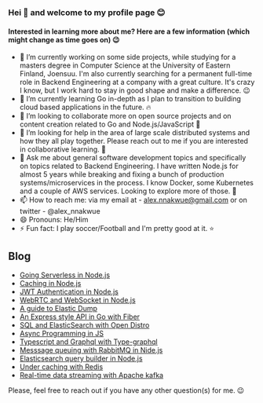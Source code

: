 ### Hei 👋 and welcome to my profile page :blush:

#### Interested in learning more about me? Here are a few information (which might change as time goes on) 😉


- 🔭 I’m currently working on some side projects, while studying for a masters degree in Computer Science at the University of Eastern Finland, Joensuu. I'm also currently searching for a permanent full-time role in Backend Engineering at a company with a great culture. It's crazy I know, but I work hard to stay in good shape and make a difference. :wink:
- 🌱 I’m currently learning Go in-depth as I plan to transition to building cloud based applications in the future. :fire:
- 👯 I’m looking to collaborate more on open source projects and on content creation related to Go and Node.js/JavaScript :eyes:
- 🤔 I’m looking for help in the area of large scale distributed systems and how they all play together. Please reach out to me if you are interested in collaborative learning. :eyes:
- 💬 Ask me about general software development topics and specifically on topics related to Backend Engineering. I have written Node.js for almost 5 years while breaking and fixing a bunch of production systems/microservices in the process. I know Docker, some Kubernetes and a couple of AWS services. Looking to explore more of those. :yellow_heart:
- 📫 How to reach me: via my email at - alex.nnakwue@gmail.com or on twitter -  @alex_nnakwue
- 😄 Pronouns: He/Him
- ⚡ Fun fact: I play soccer/Football and I'm pretty good at it. :star:


## Blog

- [Going Serverless in Node.js](https://blog.logrocket.com/going-serverless-node-js-apps/)
- [Caching in Node.js](https://blog.logrocket.com/caching-node-js-optimizing-app-performance-redis/)
- [JWT Authentication in Node.js](https://blog.logrocket.com/jwt-authentication-from-scratch-vue-js-node-js/)
- [WebRTC and WebSocket in Node.js](https://blog.logrocket.com/webrtc-over-websocket-in-node-js/)
- [A guide to Elastic Dump](https://blog.logrocket.com/a-practical-guide-to-working-with-elasticdump/)
- [An Express style API in Go with Fiber](https://blog.logrocket.com/express-style-api-go-fiber/)
- [SQL and ElasticSearch with Open Distro](https://blog.logrocket.com/exploring-sql-elasticsearch-open-distro/)
- [Async Programming in JS](https://blog.logrocket.com/evolution-async-programming-javascript/)
- [Typescript and Graphql with Type-graphql](https://blog.logrocket.com/integrating-typescript-graphql/)
- [Messsage queuing with RabbitMQ in Nide.js](https://blog.logrocket.com/understanding-message-queuing-systems-using-rabbitmq/)
- [Elasticsearch query builder in Node.js](https://blog.logrocket.com/elasticsearch-query-body-builder-node-js/)
- [Under caching with Redis](https://blog.logrocket.com/guide-to-fully-understanding-redis/)
- [Real-time data streaming with Apache kafka](https://blog.logrocket.com/real-time-data-streaming-app-apache-kafka/)


Please, feel free to reach out if you have any other question(s) for me. 😉
